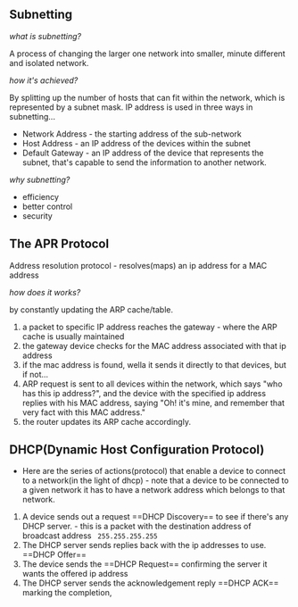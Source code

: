 ## Subnetting


*what is subnetting?*

A process of changing the larger one network into smaller, minute different and isolated network.

*how it's achieved?*

By splitting up the number of hosts that can fit within the network, which is represented by a subnet mask. 
IP address is used in three ways in subnetting...
- Network Address - the starting address of the sub-network
- Host Address - an IP address of the devices within the subnet
- Default Gateway - an IP address of the device that represents the subnet, that's capable to send the information to another network.

*why subnetting?*
- efficiency
- better control
- security

## The APR Protocol

Address resolution protocol - resolves(maps) an ip address for a MAC address

*how does it works?*

by constantly updating the ARP cache/table.
1. a packet to specific IP address reaches the gateway - where the ARP cache is usually maintained
2. the gateway device checks for the MAC address associated with that ip address
3. if the mac address is found, wella it sends it directly to that devices, but if not...
4. ARP request is sent to all devices within the network, which says "who has this ip address?", and the device with the specified ip address replies with his MAC address, saying "Oh! it's mine, and remember that very fact with this MAC address."
5. the router updates its ARP cache accordingly.

## DHCP(Dynamic Host Configuration Protocol)

- Here are the series of actions(protocol) that enable a device to connect to a network(in the light of dhcp) - note that a device to be connected to a given network it has to have a network address which belongs to that network.
1. A device sends out a request ==DHCP Discovery== to see if there's any DHCP server. - this is a packet with the destination address of  broadcast address ``` 255.255.255.255``` 
2. The DHCP server sends replies back with the ip addresses to use. ==DHCP Offer==
3. The device sends the ==DHCP Request== confirming the server it wants the offered ip address
4. The DHCP server sends the acknowledgement reply ==DHCP ACK== marking the completion,

